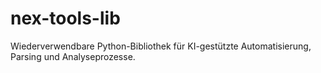 # nex-tools-lib
Wiederverwendbare Python-Bibliothek für KI-gestützte Automatisierung, Parsing und Analyseprozesse.
